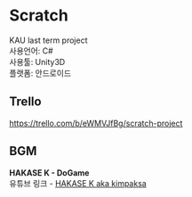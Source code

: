 # Scratch
KAU last term project  
사용언어: C#  
사용툴: Unity3D  
플랫폼: 안드로이드  
  
## Trello
https://trello.com/b/eWMVJfBg/scratch-project
  
## BGM
**HAKASE K - DoGame**  
유튜브 링크 - [HAKASE K aka kimpaksa](https://youtu.be/ZcAFpDoq_KA)
